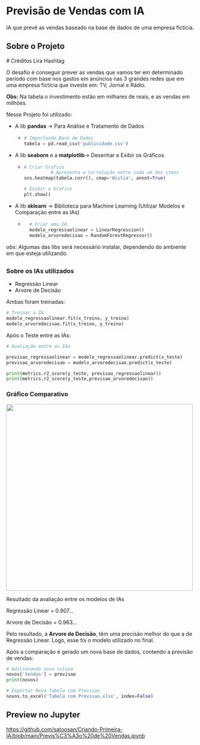 # Previsão de Vendas com IA
IA que prevê as vendas baseado na base de dados de uma empresa fictícia.

## Sobre o Projeto
<p># Créditos Lira Hashtag</p>

O desafio é conseguir prever as vendas que vamos ter em determinado período com base nos gastos
em anúncios nas 3 grandes redes que em uma empresa fictícia que investe em: TV, Jornal e Rádio.

**Obs:** Na tabela o investimento estão em milhares de reais, e as vendas em milhões.

Nesse Projeto foi utilizado:
- A lib **pandas** -> Para Análise e Tratamento de Dados

  - ```Python
    # Importando Base de Dados
    tabela = pd.read_csv('publicidade.csv')
  
- A lib **seaborn** e a **matplotlib**-> Desenhar e Exibir os Gráficos

  - ```Python
    # Criar Grafico
              # Apresenta a Correlação entre cada um dos itens 
    sns.heatmap(tabela.corr(), cmap='Wistia', annot=True)

    # Exibir o Grafico
    plt.show()
    
- A lib **sklearn** -> Biblioteca para Machine Learning (Utilizar Modelos e Comparação entre as IAs)

  - ```Python
      # Criar uma IA
      modelo_regressaolinear = LinearRegression()
      modelo_arvoredecisao = RandomForestRegressor()

*obs*: Algumas das libs será necessário instalar, dependendo do ambiente em que esteja utilizando.
## 

### Sobre os IAs utilizados

- Regressão Linear
- Arvore de Decisão

Ambas foram treinadas:
```Python
# Treinar a IA
modelo_regressaolinear.fit(x_treino, y_treino)
modelo_arvoredecisao.fit(x_treino, y_treino)
```

Após o Teste entre as IAs:
```Python
# Avaliação entre as IAs

previsao_regressaolinear = modelo_regressaolinear.predict(x_teste)
previsao_arvoredecisao = modelo_arvoredecisao.predict(x_teste)

print(metrics.r2_score(y_teste, previsao_regressaolinear))
print(metrics.r2_score(y_teste,previsao_arvoredecisao))
```

### Gráfico Comparativo

<img src="https://cdn.discordapp.com/attachments/897304698468565022/931799379533246484/Figure_1.png" width="500px">


Resultado da avaliação entre os modelos de IAs

Regressão Linear = 0.907...

Arvore de Decisão = 0.963...

Pelo resultado, a **Arvore de Decisão**, têm uma precisão melhor do que a de Regressão Linear. Logo, esse foi o modelo utilizado no final.

Após a comparação é gerado um nova base de dados, contendo a previsão de vendas:
```Python
# Adicionando nova coluna
novos['Vendas'] = previsao
print(novos)

# Exportar Nova Tabela com Previsao
novos.to_excel('Tabela com Previsao.xlsx', index=False)
```
## 

## Preview no Jupyter
https://github.com/satoosan/Criando-Primeira-IA/blob/main/Previs%C3%A3o%20de%20Vendas.ipynb

## 
